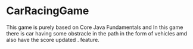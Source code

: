 # CarRacingGame
This game is purely based on Core Java Fundamentals and In this game there is car having some obstracle in the path in the form of vehicles amd also have the score updated . feature.
